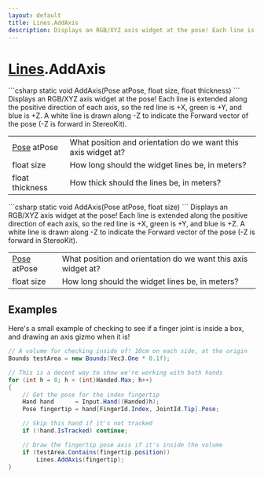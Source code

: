 ```yaml
---
layout: default
title: Lines.AddAxis
description: Displays an RGB/XYZ axis widget at the pose! Each line is extended along the positive direction of each axis, so the red line is +X, green is +Y, and blue is +Z. A white line is drawn along -Z to indicate the Forward vector of the pose (-Z is forward in StereoKit).
---
```

# [Lines]({{site.url}}/Pages/StereoKit/Lines.html).AddAxis

<div class='signature' markdown='1'>
```csharp
static void AddAxis(Pose atPose, float size, float thickness)
```
Displays an RGB/XYZ axis widget at the pose! Each line
is extended along the positive direction of each axis, so the red
line is +X, green is +Y, and blue is +Z. A white line is drawn
along -Z to indicate the Forward vector of the pose (-Z is
forward in StereoKit).
</div>

|  |  |
|--|--|
|[Pose]({{site.url}}/Pages/StereoKit/Pose.html) atPose|What position and orientation do we want             this axis widget at?|
|float size|How long should the widget lines be, in             meters?|
|float thickness|How thick should the lines be, in meters?|

<div class='signature' markdown='1'>
```csharp
static void AddAxis(Pose atPose, float size)
```
Displays an RGB/XYZ axis widget at the pose! Each line
is extended along the positive direction of each axis, so the red
line is +X, green is +Y, and blue is +Z. A white line is drawn
along -Z to indicate the Forward vector of the pose (-Z is
forward in StereoKit).
</div>

|  |  |
|--|--|
|[Pose]({{site.url}}/Pages/StereoKit/Pose.html) atPose|What position and orientation do we want             this axis widget at?|
|float size|How long should the widget lines be, in             meters?|





## Examples

Here's a small example of checking to see if a finger joint is inside
a box, and drawing an axis gizmo when it is!
```csharp
// A volume for checking inside of! 10cm on each side, at the origin
Bounds testArea = new Bounds(Vec3.One * 0.1f);

// This is a decent way to show we're working with both hands
for (int h = 0; h < (int)Handed.Max; h++)
{
	// Get the pose for the index fingertip
	Hand hand      = Input.Hand((Handed)h);
	Pose fingertip = hand[FingerId.Index, JointId.Tip].Pose;

	// Skip this hand if it's not tracked
	if (!hand.IsTracked) continue;

	// Draw the fingertip pose axis if it's inside the volume
	if (testArea.Contains(fingertip.position))
		Lines.AddAxis(fingertip);
}
```

